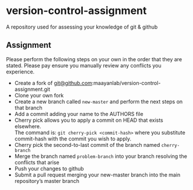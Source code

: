 # version-control-assignment
A repository used for assessing your knowledge of git &amp; github

## Assignment

Please perform the following steps on your own in the order that they are stated. Please pay ensure you manually review any conflicts you experience.

- Create a fork of git@github.com:maayanlab/version-control-assignment.git
- Clone your own fork
- Create a new branch called `new-master` and perform the next steps on that branch
- Add a commit adding your name to the AUTHORS file
- Cherry pick allows you to apply a commit on HEAD that exists elsewhere.  
  The command is: `git cherry-pick <commit-hash>` where you substitute commit-hash with the commit you wish to apply.
- Cherry pick the second-to-last commit of the branch named `cherry-branch`
- Merge the branch named `problem-branch` into your branch resolving the conflicts that arise
- Push your changes to github
- Submit a pull request merging your new-master branch into the main repository’s master branch

